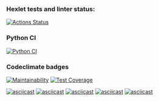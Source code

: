### Hexlet tests and linter status:
[![Actions Status](https://github.com/KamilKarimov/python-project-50/workflows/hexlet-check/badge.svg)](https://github.com/KamilKarimov/python-project-50/actions)

### Python CI
[![Python CI](https://github.com/KamilKarimov/python-project-50/actions/workflows/pyci.yml/badge.svg)](https://github.com/KamilKarimov/python-project-50/actions/workflows/pyci.yml)

### Codeclimate badges
[![Maintainability](https://api.codeclimate.com/v1/badges/b06b5068f9c1756d9643/maintainability)](https://codeclimate.com/github/KamilKarimov/python-project-50/maintainability)
[![Test Coverage](https://api.codeclimate.com/v1/badges/b06b5068f9c1756d9643/test_coverage)](https://codeclimate.com/github/KamilKarimov/python-project-50/test_coverage)

[![asciicast](https://asciinema.org/a/2pDXgDC3pFJWL8ejNBtn1Y9ZS.svg)](https://asciinema.org/a/2pDXgDC3pFJWL8ejNBtn1Y9ZS)
[![asciicast](https://asciinema.org/a/KPpcE5gqVbVhT8bc9tu5LldkJ.svg)](https://asciinema.org/a/KPpcE5gqVbVhT8bc9tu5LldkJ)
[![asciicast](https://asciinema.org/a/3BWtlA9CPJeKo19rDJJkj4P8s.svg)](https://asciinema.org/a/3BWtlA9CPJeKo19rDJJkj4P8s)
[![asciicast](https://asciinema.org/a/ALS2PPGXkZGOfj4N3NvcYZ6eM.svg)](https://asciinema.org/a/ALS2PPGXkZGOfj4N3NvcYZ6eM)
[![asciicast](https://asciinema.org/a/IQqhrPm3v6E691BwP8abrBcxD.svg)](https://asciinema.org/a/IQqhrPm3v6E691BwP8abrBcxD)